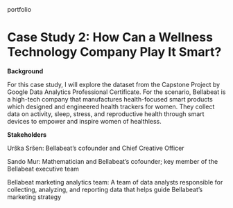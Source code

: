 <!DOCTYPE html>
<html>
<head>
portfolio
</head>
<body>

<h1>Case Study 2: How Can a Wellness Technology Company Play It Smart?</h1>

<b>Background</b>
<p>For this case study, I will explore the dataset from the Capstone Project by Google Data Analytics Professional Certificate. For the scenario, Bellabeat is a high-tech company that manufactures health-focused smart products which designed and engineered health trackers for women. They collect data on activity, sleep, stress, and reproductive health through smart devices to empower and inspire women of healthless. </p>
  
<b>Stakeholders</b>
<p>Urška Sršen: Bellabeat’s cofounder and Chief Creative Officer </p>
<p>Sando Mur: Mathematician and Bellabeat’s cofounder; key member of the Bellabeat executive team </p>
<p>Bellabeat marketing analytics team: A team of data analysts responsible for collecting, analyzing, and reporting data that helps guide Bellabeat’s marketing strategy </p>


  
  
  
  
  
  
  
  
  
  
  
  
  
  
  
  
  
</body>
</html>
